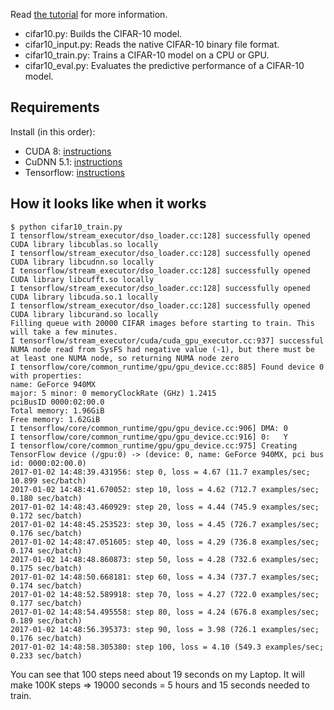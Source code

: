 Read [the tutorial](https://www.tensorflow.org/tutorials/deep_cnn/) for more
information.

* cifar10.py: Builds the CIFAR-10 model.
* cifar10_input.py: Reads the native CIFAR-10 binary file format.
* cifar10_train.py: Trains a CIFAR-10 model on a CPU or GPU.
* cifar10_eval.py: Evaluates the predictive performance of a CIFAR-10 model.


## Requirements

Install (in this order):

* CUDA 8: [instructions](http://askubuntu.com/a/799185/10425)
* CuDNN 5.1: [instructions](http://stackoverflow.com/a/36978616/562769)
* Tensorflow: [instructions](https://www.tensorflow.org/get_started/os_setup)


## How it looks like when it works

```
$ python cifar10_train.py
I tensorflow/stream_executor/dso_loader.cc:128] successfully opened CUDA library libcublas.so locally
I tensorflow/stream_executor/dso_loader.cc:128] successfully opened CUDA library libcudnn.so locally
I tensorflow/stream_executor/dso_loader.cc:128] successfully opened CUDA library libcufft.so locally
I tensorflow/stream_executor/dso_loader.cc:128] successfully opened CUDA library libcuda.so.1 locally
I tensorflow/stream_executor/dso_loader.cc:128] successfully opened CUDA library libcurand.so locally
Filling queue with 20000 CIFAR images before starting to train. This will take a few minutes.
I tensorflow/stream_executor/cuda/cuda_gpu_executor.cc:937] successful NUMA node read from SysFS had negative value (-1), but there must be at least one NUMA node, so returning NUMA node zero
I tensorflow/core/common_runtime/gpu/gpu_device.cc:885] Found device 0 with properties: 
name: GeForce 940MX
major: 5 minor: 0 memoryClockRate (GHz) 1.2415
pciBusID 0000:02:00.0
Total memory: 1.96GiB
Free memory: 1.62GiB
I tensorflow/core/common_runtime/gpu/gpu_device.cc:906] DMA: 0 
I tensorflow/core/common_runtime/gpu/gpu_device.cc:916] 0:   Y 
I tensorflow/core/common_runtime/gpu/gpu_device.cc:975] Creating TensorFlow device (/gpu:0) -> (device: 0, name: GeForce 940MX, pci bus id: 0000:02:00.0)
2017-01-02 14:48:39.431956: step 0, loss = 4.67 (11.7 examples/sec; 10.899 sec/batch)
2017-01-02 14:48:41.670052: step 10, loss = 4.62 (712.7 examples/sec; 0.180 sec/batch)
2017-01-02 14:48:43.460929: step 20, loss = 4.44 (745.9 examples/sec; 0.172 sec/batch)
2017-01-02 14:48:45.253523: step 30, loss = 4.45 (726.7 examples/sec; 0.176 sec/batch)
2017-01-02 14:48:47.051605: step 40, loss = 4.29 (736.8 examples/sec; 0.174 sec/batch)
2017-01-02 14:48:48.860873: step 50, loss = 4.28 (732.6 examples/sec; 0.175 sec/batch)
2017-01-02 14:48:50.668181: step 60, loss = 4.34 (737.7 examples/sec; 0.174 sec/batch)
2017-01-02 14:48:52.589918: step 70, loss = 4.27 (722.0 examples/sec; 0.177 sec/batch)
2017-01-02 14:48:54.495558: step 80, loss = 4.24 (676.8 examples/sec; 0.189 sec/batch)
2017-01-02 14:48:56.395373: step 90, loss = 3.98 (726.1 examples/sec; 0.176 sec/batch)
2017-01-02 14:48:58.305380: step 100, loss = 4.10 (549.3 examples/sec; 0.233 sec/batch)
```

You can see that 100 steps need about 19 seconds on my Laptop. It will make
100K steps => 19000 seconds = 5 hours and 15 seconds needed to train.
